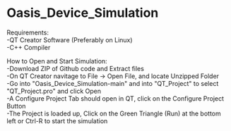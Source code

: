 # Oasis_Device_Simulation

Requirements:  
-QT Creator Software (Preferably on Linux)  
-C++ Compiler  

How to Open and Start Simulation:  
-Download ZIP of Github code and Extract files  
-On QT Creator navitage to File -> Open File, and locate Unzipped Folder  
-Go into "Oasis_Device_Simulation-main" and into "QT_Project" to select "QT_Project.pro" and click Open  
-A Configure Project Tab should open in QT, click on the Configure Project Button  
-The Project is loaded up, Click on the Green Triangle (Run) at the bottom left or Ctrl-R to start the simulation  

